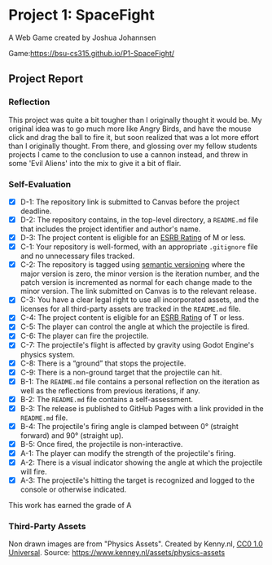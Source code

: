 # Project 1: SpaceFight
A Web Game created by Joshua Johannsen

Game:https://bsu-cs315.github.io/P1-SpaceFight/

## Project Report

### Reflection
This project was quite a bit tougher than I originally thought it would be. My original idea was to go much more like Angry Birds, and have the mouse click and drag the ball to fire it, but soon realized that was a lot more effort than I originally thought. From there, and glossing over my fellow students projects I came to the conclusion to use a cannon instead, and threw in some 'Evil Aliens' into the mix to give it a bit of flair.

### Self-Evaluation
- [x] D-1: The repository link is submitted to Canvas before the project deadline.
- [x] D-2: The repository contains, in the top-level directory, a <code>README.md</code> file that includes the project identifier and author's name.
- [x] D-3: The project content is eligible for an <a href="https://www.esrb.org/ratings-guide/">ESRB Rating</a> of M or less.
- [x] C-1: Your repository is well-formed, with an appropriate <code>.gitignore</code> file and no unnecessary files tracked.
- [x] C-2: The repository is tagged using <a href="https://semver.org/">semantic versioning</a> where the major version is zero, the minor version is the iteration number, and the patch version is incremented as normal for each change made to the minor version. The link submitted on Canvas is to the relevant release.
- [x] C-3: You have a clear legal right to use all incorporated assets, and the licenses for all third-party assets are tracked in the <code>README.md</code> file.
- [x] C-4: The project content is eligible for an <a href="https://www.esrb.org/ratings-guide/">ESRB Rating</a> of T or less.
- [x] C-5: The player can control the angle at which the projectile is fired.
- [x] C-6: The player can fire the projectile.
- [x] C-7: The projectile's flight is affected by gravity using Godot Engine's physics system.
- [x] C-8: There is a &ldquo;ground&rdquo; that stops the projectile.
- [x] C-9: There is a non-ground target that the projectile can hit.
- [x] B-1: The <code>README.md</code> file contains a personal reflection on the iteration as well as the reflections from previous iterations, if any.
- [x] B-2: The <code>README.md</code> file contains a self-assessment.
- [x] B-3: The release is published to GitHub Pages with a link provided in the <code>README.md</code> file.
- [x] B-4: The projectile's firing angle is clamped between 0&deg; (straight forward) and 90&deg; (straight up).
- [x] B-5: Once fired, the projectile is non-interactive.
- [x] A-1: The player can modify the strength of the projectile's firing.
- [x] A-2: There is a visual indicator showing the angle at which the projectile will fire.
- [x] A-3: The projectile's hitting the target is recognized and logged to the console or otherwise indicated.

This work has earned the grade of A

### Third-Party Assets
Non drawn images are from "Physics Assets". Created by Kenny.nl, [CC0 1.0 Universal](https://creativecommons.ord/publicdomain/zero/1.0). Source: https://www.kenney.nl/assets/physics-assets
